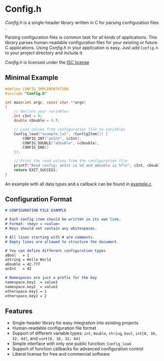 # Config.h

*Config.h* is a single-header library written in C for parsing configuration files .

Parsing configuration files is common task for all kinds of applications.
This library parses human-readable configuration files for your existing or future C applications.
Using *Config.h* in your application is easy. Just add `Config.h` to your project directory and include it.

*Config.h* is licensed under the [ISC license](https://github.com/MartinWeigel/Config.h/blob/master/LICENSE-ISC.txt)


## Minimal Example
```C
#define CONFIG_IMPLEMENTATION
#include "Config.h"

int main(int argc, const char **argv)
{
    // Declare your variables
    int cInt = 0;
    double cDouble = 0.f;

    // Load values from configuration file to variables
    Config_load("example.txt", (ConfigItem[]) {
        CONFIG_INT("anInt", &cInt),
        CONFIG_DOUBLE("aDouble", &cDouble),
        CONFIG_END()
    });

    // Print the read values from the configuration file
    printf("Read config: anInt is %d and aDouble is %f\n", cInt, cDouble);
    return EXIT_SUCCESS;
}
```

An example with all data types and a callback can be found in [example.c](https://github.com/MartinWeigel/Config.h/blob/master/example.c).


## Configuration Format
```Markdown
# CONFIGURATION FILE EXAMPLE

# Each config item should be written in its own line.
# Format: <key> = <value>
# Keys should not contain any whitespaces.

# All lines starting with # are comments.
# Empty lines are allowed to structure the document.

# You can define different configuration types
aBool   = 1
aString = Hello World
aDouble = 42.777
anInt   = 42

# Namespaces are just a prefix for the key
namespace.key1  = value1
namespace.key2  = value2
otherspace.key1 = 1
otherspace.key2 = 2
```

## Features

- Single-header library for easy integration into existing projects
- Human-readable configuration file format
- Support of different variable types: `int`, `double`, `string`, `bool`, `int[8, 16, 32, 64]`, and `uint[8, 16, 32, 64]`
- Simple interface with only one public function: `Config_load`
- Support of function callbacks for advanced configuration control
- Liberal license for free and commercial software
